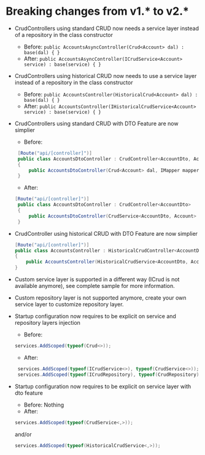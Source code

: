 # Breaking changes from v1.* to v2.*
- CrudControllers using standard CRUD now needs a service layer instead of a repository in the class constructor
   - Before: ```public AccountsAsyncController(Crud<Account> dal) : base(dal) { }```
   - After: ```public AccountsAsyncController(ICrudService<Account> service) : base(service) { }```
- CrudControllers using historical CRUD now needs to use a service layer instead of a repository in the class constructor
   - Before: ```public AccountsController(HistoricalCrud<Account> dal) : base(dal) { }```
   - After: ```public AccountsController(IHistoricalCrudService<Account> service) : base(service) { }```
- CrudControllers using standard CRUD with DTO Feature are now simplier
   - Before:
   ```csharp
    [Route("api/[controller]")]
    public class AccountsDtoController : CrudController<AccountDto, Account>
    {
        public AccountsDtoController(Crud<Account> dal, IMapper mapper) : base(dal, mapper){}
    }
    ```

   - After:
   ```csharp
   [Route("api/[controller]")]
    public class AccountsDtoController : CrudController<AccountDto>
    {
        public AccountsDtoController(CrudService<AccountDto, Account> service) : base(service) { }
    }    
    ```
- CrudController using historical CRUD with DTO Feature are now simplier
    ```csharp
    [Route("api/[controller]")]
    public class AccountsController : HistoricalCrudController<AccountDto>
    {
        public AccountsController(HistoricalCrudService<AccountDto, Account> service) : base(service) { }
    }
    ```
- Custom service layer is supported in a different way (ICrud is not available anymore), see complete sample for more information.
- Custom repository layer is not supported anymore, create your own service layer to customize repository layer.

- Startup configuration now requires to be explicit on service and repository layers injection
   - Before: 
   ```csharp
   services.AddScoped(typeof(Crud<>));
   ```

   - After:
   ```csharp
    services.AddScoped(typeof(ICrudService<>), typeof(CrudService<>));
    services.AddScoped(typeof(ICrudRepository), typeof(CrudRepository));
    ```

- Startup configuration now requires to be explicit on service layer with dto feature
   - Before: Nothing
   - After: 
   ```csharp
   services.AddScoped(typeof(CrudService<,>));
   ```
   
   and/or
   
   ```csharp
   services.AddScoped(typeof(HistoricalCrudService<,>));
   ```
